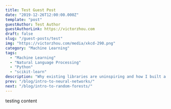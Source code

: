 ```yaml
---
title: Test Guest Post
date: "2019-12-26T12:00:00.000Z"
template: "post"
guestAuthor: Test Author
guestAuthorLink: https://victorzhou.com
draft: false
slug: "/guest-posts/test"
img: "https://victorzhou.com/media/xkcd-290.png"
category: "Machine Learning"
tags:
  - "Machine Learning"
  - "Natural Language Processing"
  - "Python"
  - "scikit-learn"
description: "Why existing libraries are uninspiring and how I built a better one."
prev: "/blog/intro-to-neural-networks/"
next: "/blog/intro-to-random-forests/"
---
```


testing content
